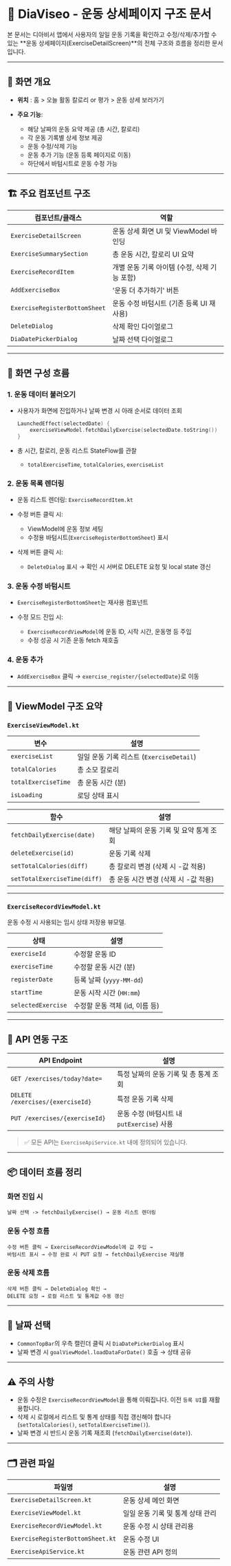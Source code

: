 # 💪 DiaViseo - 운동 상세페이지 구조 문서

본 문서는 디아비서 앱에서 사용자의 일일 운동 기록을 확인하고 수정/삭제/추가할 수 있는 **운동 상세페이지(ExerciseDetailScreen)**의 전체 구조와 흐름을 정리한 문서입니다.

---

## 📌 화면 개요

- **위치** : 홈 > 오늘 활동 칼로리 or 평가 > 운동 상세 보러가기
- **주요 기능**:

  - 해당 날짜의 운동 요약 제공 (총 시간, 칼로리)
  - 각 운동 기록별 상세 정보 제공
  - 운동 수정/삭제 기능
  - 운동 추가 기능 (운동 등록 페이지로 이동)
  - 하단에서 바텀시트로 운동 수정 가능

---

## 🏗️ 주요 컴포넌트 구조

| 컴포넌트/클래스               | 역할                                         |
| ----------------------------- | -------------------------------------------- |
| `ExerciseDetailScreen`        | 운동 상세 화면 UI 및 ViewModel 바인딩        |
| `ExerciseSummarySection`      | 총 운동 시간, 칼로리 UI 요약                 |
| `ExerciseRecordItem`          | 개별 운동 기록 아이템 (수정, 삭제 기능 포함) |
| `AddExerciseBox`              | '운동 더 추가하기' 버튼                      |
| `ExerciseRegisterBottomSheet` | 운동 수정 바텀시트 (기존 등록 UI 재사용)     |
| `DeleteDialog`                | 삭제 확인 다이얼로그                         |
| `DiaDatePickerDialog`         | 날짜 선택 다이얼로그                         |

---

## 🧭 화면 구성 흐름

### 1. 운동 데이터 불러오기

- 사용자가 화면에 진입하거나 날짜 변경 시 아래 순서로 데이터 조회

  ```kotlin
  LaunchedEffect(selectedDate) {
      exerciseViewModel.fetchDailyExercise(selectedDate.toString())
  }
  ```

- 총 시간, 칼로리, 운동 리스트 StateFlow를 관찰

  - `totalExerciseTime`, `totalCalories`, `exerciseList`

### 2. 운동 목록 렌더링

- 운동 리스트 렌더링: `ExerciseRecordItem.kt`

- 수정 버튼 클릭 시:

  - ViewModel에 운동 정보 세팅
  - 수정용 바텀시트(`ExerciseRegisterBottomSheet`) 표시

- 삭제 버튼 클릭 시:

  - `DeleteDialog` 표시 → 확인 시 서버로 DELETE 요청 및 local state 갱신

### 3. 운동 수정 바텀시트

- `ExerciseRegisterBottomSheet`는 재사용 컴포넌트
- 수정 모드 진입 시:

  - `ExerciseRecordViewModel`에 운동 ID, 시작 시간, 운동명 등 주입
  - 수정 성공 시 기존 운동 fetch 재호출

### 4. 운동 추가

- `AddExerciseBox` 클릭 → `exercise_register/{selectedDate}`로 이동

---

## 🔄 ViewModel 구조 요약

### `ExerciseViewModel.kt`

| 변수                | 설명                                     |
| ------------------- | ---------------------------------------- |
| `exerciseList`      | 일일 운동 기록 리스트 (`ExerciseDetail`) |
| `totalCalories`     | 총 소모 칼로리                           |
| `totalExerciseTime` | 총 운동 시간 (분)                        |
| `isLoading`         | 로딩 상태 표시                           |

| 함수                         | 설명                                    |
| ---------------------------- | --------------------------------------- |
| `fetchDailyExercise(date)`   | 해당 날짜의 운동 기록 및 요약 통계 조회 |
| `deleteExercise(id)`         | 운동 기록 삭제                          |
| `setTotalCalories(diff)`     | 총 칼로리 변경 (삭제 시 -값 적용)       |
| `setTotalExerciseTime(diff)` | 총 운동 시간 변경 (삭제 시 -값 적용)    |

---

### `ExerciseRecordViewModel.kt`

운동 수정 시 사용되는 임시 상태 저장용 뷰모델.

| 상태               | 설명                           |
| ------------------ | ------------------------------ |
| `exerciseId`       | 수정할 운동 ID                 |
| `exerciseTime`     | 수정할 운동 시간 (분)          |
| `registerDate`     | 등록 날짜 (`yyyy-MM-dd`)       |
| `startTime`        | 운동 시작 시간 (`HH:mm`)       |
| `selectedExercise` | 수정할 운동 객체 (id, 이름 등) |

---

## 🔌 API 연동 구조

| API Endpoint                     | 설명                                       |
| -------------------------------- | ------------------------------------------ |
| `GET /exercises/today?date=`     | 특정 날짜의 운동 기록 및 총 통계 조회      |
| `DELETE /exercises/{exerciseId}` | 특정 운동 기록 삭제                        |
| `PUT /exercises/{exerciseId}`    | 운동 수정 (바텀시트 내 `putExercise`) 사용 |

> ✅ 모든 API는 `ExerciseApiService.kt` 내에 정의되어 있습니다.

---

## 📦 데이터 흐름 정리

### 화면 진입 시

```text
날짜 선택 -> fetchDailyExercise() → 운동 리스트 렌더링
```

### 운동 수정 흐름

```text
수정 버튼 클릭 → ExerciseRecordViewModel에 값 주입 →
바텀시트 표시 → 수정 완료 시 PUT 요청 → fetchDailyExercise 재실행
```

### 운동 삭제 흐름

```text
삭제 버튼 클릭 → DeleteDialog 확인 →
DELETE 요청 → 로컬 리스트 및 통계값 수동 갱신
```

---

## 📅 날짜 선택

- `CommonTopBar`의 우측 캘린더 클릭 시 `DiaDatePickerDialog` 표시
- 날짜 변경 시 `goalViewModel.loadDataForDate()` 호출 → 상태 공유

---

## ⚠️ 주의 사항

- 운동 수정은 `ExerciseRecordViewModel`을 통해 이뤄집니다. 이전 `등록 UI`를 재활용합니다.
- 삭제 시 로컬에서 리스트 및 통계 상태를 직접 갱신해야 합니다 (`setTotalCalories()`, `setTotalExerciseTime()`).
- 날짜 변경 시 반드시 운동 기록 재조회 (`fetchDailyExercise(date)`).

---

## 🗂️ 관련 파일

| 파일명                           | 설명                             |
| -------------------------------- | -------------------------------- |
| `ExerciseDetailScreen.kt`        | 운동 상세 메인 화면              |
| `ExerciseViewModel.kt`           | 일일 운동 기록 및 통계 상태 관리 |
| `ExerciseRecordViewModel.kt`     | 운동 수정 시 상태 관리용         |
| `ExerciseRegisterBottomSheet.kt` | 운동 수정 UI                     |
| `ExerciseApiService.kt`          | 운동 관련 API 정의               |
